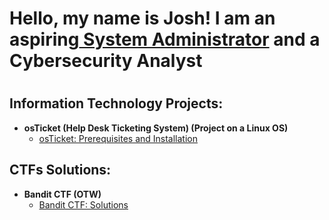 <h1> Hello, my name is Josh! I am an aspiring<a href="https://www.linkedin.com/in/jgomez2126"> System Administrator</a> and a Cybersecurity Analyst <h1>


<h2> Information Technology Projects: </h2>

 - <b> osTicket (Help Desk Ticketing System) (Project on a Linux OS) </b>
   - [osTicket: Prerequisites and Installation](https://github.com/jrgomez21/osTicket-prereqs)




<h2> CTFs Solutions: </h2>

 - <b> Bandit CTF (OTW) </b>
   - [Bandit CTF: Solutions](https://github.com/jrgomez21/OverTheWire-Bandit-CTF-Solutions)



